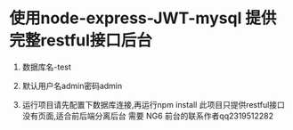 # 使用node-express-JWT-mysql 提供完整restful接口后台
  

1. 数据库名-test
1. 默认用户名admin密码admin

1. 运行项目请先配置下数据库连接,再运行npm install
此项目只提供restful接口没有页面,适合前后端分离后台
需要 NG6 前台的联系作者qq2319512282